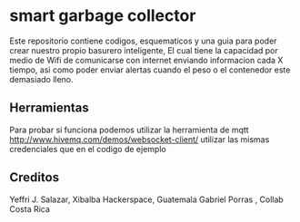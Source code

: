 # smart garbage collector

Este repositorio contiene codigos, esquematicos y una guia para poder crear nuestro propio basurero inteligente,
El cual tiene la capacidad por medio de Wifi de comunicarse con internet enviando informacion cada X tiempo, asi como 
poder enviar alertas cuando el peso o el contenedor este demasiado lleno.

## Herramientas 
Para probar si funciona podemos utilizar la herramienta de mqtt  
http://www.hivemq.com/demos/websocket-client/ 
utilizar las mismas credenciales que en el codigo de ejemplo 


## Creditos 
Yeffri J. Salazar, Xibalba Hackerspace, Guatemala
Gabriel Porras , Collab Costa Rica

